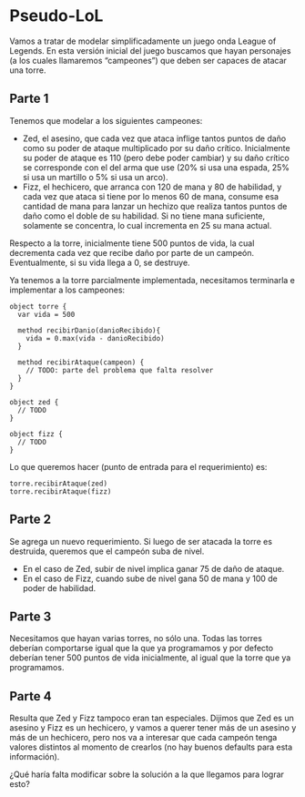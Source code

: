 # Pseudo-LoL

Vamos a tratar de modelar simplificadamente un juego onda League of Legends. En esta versión inicial del juego buscamos que hayan personajes (a los cuales llamaremos “campeones”) que deben ser capaces de atacar una torre.

## Parte 1

Tenemos que modelar a los siguientes campeones:
* Zed, el asesino, que cada vez que ataca inflige tantos puntos de daño como su poder de ataque multiplicado por su daño crítico. Inicialmente su poder de ataque es 110 (pero debe poder cambiar) y su daño crítico se corresponde con el del arma que use (20% si usa una espada, 25% si usa un martillo o 5% si usa un arco).
* Fizz, el hechicero, que arranca con 120 de mana y 80 de habilidad, y cada vez que ataca si tiene por lo menos 60 de mana, consume esa cantidad de mana para lanzar un hechizo que realiza tantos puntos de daño como el doble de su habilidad. Si no tiene mana suficiente, solamente se concentra, lo cual incrementa en 25 su mana actual.

Respecto a la torre, inicialmente tiene 500 puntos de vida, la cual decrementa cada vez que recibe daño por parte de un campeón. Eventualmente, si su vida llega a 0, se destruye.

Ya tenemos a la torre parcialmente implementada, necesitamos terminarla e implementar a los campeones:

```wollok
object torre {
  var vida = 500

  method recibirDanio(danioRecibido){
    vida = 0.max(vida - danioRecibido)
  }

  method recibirAtaque(campeon) {
    // TODO: parte del problema que falta resolver
  }
}

object zed {
  // TODO
}

object fizz {
  // TODO
}
```

Lo que queremos hacer (punto de entrada para el requerimiento) es:

```wollok
torre.recibirAtaque(zed)
torre.recibirAtaque(fizz)
```

## Parte 2

Se agrega un nuevo requerimiento. Si luego de ser atacada la torre es destruida, queremos que el campeón suba de nivel.
* En el caso de Zed, subir de nivel implica ganar 75 de daño de ataque.
* En el caso de Fizz, cuando sube de nivel gana 50 de mana y 100 de poder de habilidad.

## Parte 3

Necesitamos que hayan varias torres, no sólo una. Todas las torres deberían comportarse igual que la que ya programamos y por defecto deberían tener 500 puntos de vida inicialmente, al igual que la torre que ya programamos.

## Parte 4

Resulta que Zed y Fizz tampoco eran tan especiales. Dijimos que Zed es un asesino y Fizz es un hechicero, y vamos a querer tener más de un asesino y más de un hechicero, pero nos va a interesar que cada campeón tenga valores distintos al momento de crearlos (no hay buenos defaults para esta información).

¿Qué haría falta modificar sobre la solución a la que llegamos para lograr esto?
